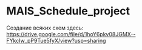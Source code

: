 # MAIS_Schedule_project

Создание всяких схем здесь: https://drive.google.com/file/d/1hoY6pkv08JGMX--FYkcIw_pP9Tue5fyX/view?usp=sharing
